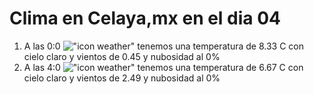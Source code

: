 # Clima en Celaya,mx en el dia 04

1. A las 0:0 !["icon weather"](http://openweathermap.org/img/w/01n.png) tenemos una temperatura de 8.33 C con cielo claro y  vientos de 0.45 y nubosidad al 0%
1. A las 4:0 !["icon weather"](http://openweathermap.org/img/w/01n.png) tenemos una temperatura de 6.67 C con cielo claro y  vientos de 2.49 y nubosidad al 0%
